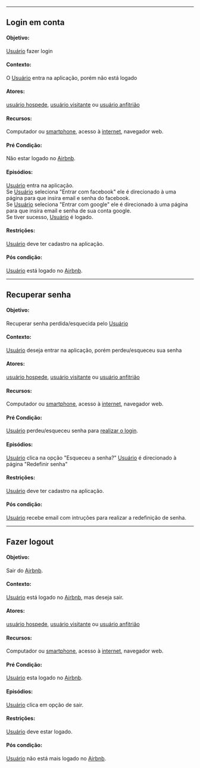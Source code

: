 ***
## Login em conta <a name="FAZ-LOGIN"></a>
#### Objetivo:
[Usuário](lex_geral.md#USUARIO) fazer login
#### Contexto:
O [Usuário](lex_geral.md#USUARIO) entra na aplicação, porém não está logado
#### Atores:
[usuário hospede](lex_geral.md#HOSPEDE), [usuário visitante](lex_geral.md#VISITANTE) ou [usuário anfitrião](lex_geral.md#ANFITRIAO)
#### Recursos:
Computador ou [smartphone](lex_geral.md#SMARTPHONE), acesso à [internet](lex_geral.md#INTERNET), navegador web.
#### Pré Condição:
Não estar logado no [Airbnb](lex_geral.md#AIRBNB).
#### Episódios:
[Usuário](lex_geral.md#USUARIO) entra na aplicação.<br>
Se [Usuário](lex_geral.md#USUARIO) seleciona "Entrar com facebook" ele é direcionado à uma página para que insira email e senha do facebook.<br>
Se [Usuário](lex_geral.md#USUARIO) seleciona "Entrar com google" ele é direcionado à uma página para que insira email e senha de sua conta google.<br>
Se tiver sucesso, [Usuário](lex_geral.md#USUARIO) é logado.<br>
#### Restrições:
[Usuário](lex_geral.md#USUARIO) deve ter cadastro na aplicação.
#### Pós condição:
[Usuário](lex_geral.md#USUARIO) está logado no [Airbnb](lex_geral.md#AIRBNB).

***
## Recuperar senha <a name="RECUPERAR-SENHA"></a>
#### Objetivo:
Recuperar senha perdida/esquecida pelo [Usuário](lex_geral.md#USUARIO)
#### Contexto:
[Usuário](lex_geral.md#USUARIO) deseja entrar na aplicação, porém perdeu/esqueceu sua senha
#### Atores:
[usuário hospede](lex_geral.md#HOSPEDE), [usuário visitante](lex_geral.md#VISITANTE) ou [usuário anfitrião](lex_geral.md#ANFITRIAO)
#### Recursos:
Computador ou [smartphone](lex_geral.md#SMARTPHONE), acesso à [internet](lex_geral.md#INTERNET), navegador web.
#### Pré Condição:
[Usuário](lex_geral.md#USUARIO) perdeu/esqueceu senha para [realizar o login](cen_geral.md#FAZ-LOGIN).
#### Episódios:
[Usuário](lex_geral.md#USUARIO) clica na opção "Esqueceu a senha?"
[Usuário](lex_geral.md#USUARIO) é direcionado à página "Redefinir senha"
#### Restrições:
[Usuário](lex_geral.md#USUARIO) deve ter cadastro na aplicação.
#### Pós condição:
[Usuário](lex_geral.md#USUARIO) recebe email com intruções para realizar a redefinição de senha.

***
## Fazer logout <a name="LOGOUT"></a>
#### Objetivo:
Sair do [Airbnb](lex_geral.md#AIRBNB).
#### Contexto:
[Usuário](lex_geral.md#USUARIO) está logado no [Airbnb](lex_geral.md#AIRBNB), mas deseja sair.
#### Atores:
[usuário hospede](lex_geral.md#HOSPEDE), [usuário visitante](lex_geral.md#VISITANTE) ou [usuário anfitrião](lex_geral.md#ANFITRIAO)
#### Recursos:
Computador ou [smartphone](lex_geral.md#SMARTPHONE), acesso à [internet](lex_geral.md#INTERNET), navegador web.
#### Pré Condição:
[Usuário](lex_geral.md#USUARIO) esta logado no [Airbnb](lex_geral.md#AIRBNB).
#### Episódios:
[Usuário](lex_geral.md#USUARIO) clica em opção de sair.
#### Restrições:
[Usuário](lex_geral.md#USUARIO) deve estar logado.
#### Pós condição:
[Usuário](lex_geral.md#USUARIO) não está mais logado no [Airbnb](lex_geral.md#AIRBNB).
